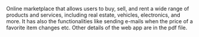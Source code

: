Online marketplace that allows users to buy, sell, and rent a wide range of products and services, including real estate, vehicles, electronics, and more. It has also the functionalities like sending e-mails when the price of a favorite item changes etc. Other details of the web app are in the pdf file.

